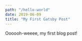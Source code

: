 ```yaml
---
path: "/hello-world"
date: 2019-06-09 
title: "My First Gatsby Post"
---
```


Oooooh-weeee, my first blog post!
